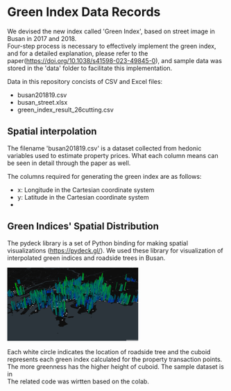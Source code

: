 # Green Index Data Records   
We devised the new index called 'Green Index', based on street image in Busan in 2017 and 2018.   
Four-step process is necessary to effectively implement the green index, and for a detailed explanation, please refer to the paper(https://doi.org/10.1038/s41598-023-49845-0), and sample data was stored in the 'data' folder to facilitate this implementation.   

Data in this repository concists of CSV and Excel files:   

- busan201819.csv
- busan_street.xlsx
- green_index_result_26cutting.csv   

## Spatial interpolation
The filename 'busan201819.csv' is a dataset collected from hedonic variables used to estimate property prices. What each column means can be seen in detail through the paper as well.   

The columns required for generating the green index are as follows:   
- x: Longitude in the Cartesian coordinate system
- y: Latitude in the Cartesian coordinate system
- 

## Green Indices' Spatial Distribution   
The pydeck library is a set of Python binding for making spatial visualizations (https://pydeck.gl/). We used these library for visualization of interpolated green indices and roadside trees in Busan.   

<img src = "/image/green_index.png" width = "60%">   

Each white circle indicates the location of roadside tree and the cuboid represents each green index calculated for the property transaction points. The more greenness has the higher height of cuboid. The sample dataset is in    
The related code was wirtten based on the colab.   
